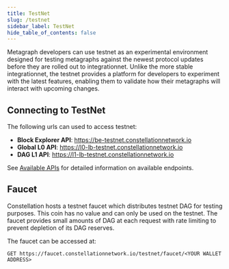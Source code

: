 ```yaml
---
title: TestNet
slug: /testnet
sidebar_label: TestNet
hide_table_of_contents: false
---
```

<intro-end />

Metagraph developers can use testnet as an experimental environment designed for testing metagraphs against the newest protocol updates before they are rolled out to integrationnet. Unlike the more stable integrationnet, the testnet provides a platform for developers to experiment with the latest features, enabling them to validate how their metagraphs will interact with upcoming changes.

## Connecting to TestNet
The following urls can used to access testnet: 
- __Block Explorer API__: https://be-testnet.constellationnetwork.io
- __Global L0 API__: https://l0-lb-testnet.constellationnetwork.io
- __DAG L1 API__: https://l1-lb-testnet.constellationnetwork.io

See [Available APIs](/hypergraph/global-apis) for detailed information on available endpoints. 

## Faucet
Constellation hosts a testnet faucet which distributes testnet DAG for testing purposes. This coin has no value and can only be used on the testnet. The faucet provides small amounts of DAG at each request with rate limiting to prevent depletion of its DAG reserves. 

The faucet can be accessed at:
```
GET https://faucet.constellationnetwork.io/testnet/faucet/<YOUR WALLET ADDRESS>
```
